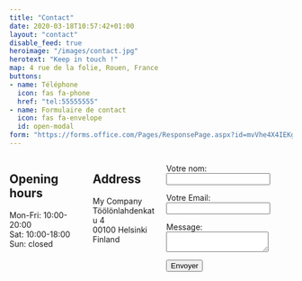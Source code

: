 ```yaml
---
title: "Contact"
date: 2020-03-18T10:57:42+01:00
layout: "contact"
disable_feed: true
heroimage: "/images/contact.jpg"
herotext: "Keep in touch !"
map: 4 rue de la folie, Rouen, France
buttons:
- name: Téléphone
  icon: fas fa-phone
  href: "tel:55555555"
- name: Formulaire de contact
  icon: fas fa-envelope
  id: open-modal
form: "https://forms.office.com/Pages/ResponsePage.aspx?id=mvVhe4X4IEKgK4V51PL4v-8H4BRoO1pEsNnkzVJrZtdUMktRTDNPQTFVOEpIU0ZKVkVPME4xNElQVy4u"
---
```


<div class="columns is-multiline is-mobile">
    <div class="column">
        <h2 class="title is-4">Opening hours</h2>
        <p>Mon-Fri: 10:00-20:00<br>
        Sat: 10:00-18:00<br>
        Sun: closed</p>
    </div>
    <div class="column">
        <h2 class="title is-4">Address</h2>
        <p>My Company <br>Töölönlahdenkatu 4 <br>00100 Helsinki<br>Finland</p>
    </div>
    <div class="column">
    <form name="contact" method="POST" netlify data-netlify-recaptcha="true">
  <p>
    <label>Votre nom: <input type="text" name="name" /></label>   
  </p>
  <p>
    <label>Votre Email: <input type="email" name="email" /></label>
  </p>
  <p>
    <label>Message: <textarea name="message"></textarea></label>
  </p>
  <div data-netlify-recaptcha="true"></div>
  <p>
    <button type="submit">Envoyer</button>
  </p>
</form></div>
</div>




